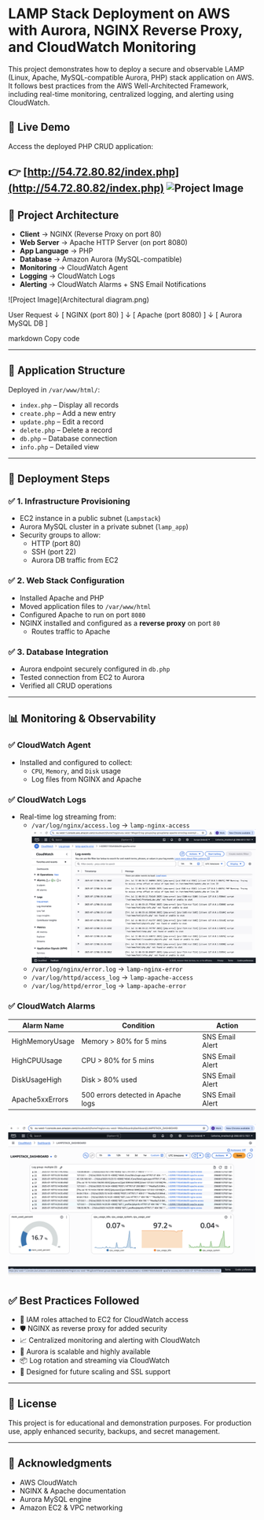 # LAMP Stack Deployment on AWS with Aurora, NGINX Reverse Proxy, and CloudWatch Monitoring

This project demonstrates how to deploy a secure and observable LAMP (Linux, Apache, MySQL-compatible Aurora, PHP) stack application on AWS. It follows best practices from the AWS Well-Architected Framework, including real-time monitoring, centralized logging, and alerting using CloudWatch.

## 🔗 Live Demo

Access the deployed PHP CRUD application:

👉 [http://54.72.80.82/index.php](http://54.72.80.82/index.php)
![Project Image](app.png)
---

## 📐 Project Architecture

- **Client** → NGINX (Reverse Proxy on port 80)
- **Web Server** → Apache HTTP Server (on port 8080)
- **App Language** → PHP
- **Database** → Amazon Aurora (MySQL-compatible)
- **Monitoring** → CloudWatch Agent
- **Logging** → CloudWatch Logs
- **Alerting** → CloudWatch Alarms + SNS Email Notifications

![Project Image](Architectural diagram.png)


User Request
↓
[ NGINX (port 80) ]
↓
[ Apache (port 8080) ]
↓
[ Aurora MySQL DB ]

markdown
Copy code

---

## 📁 Application Structure

Deployed in `/var/www/html/`:
- `index.php` – Display all records
- `create.php` – Add a new entry
- `update.php` – Edit a record
- `delete.php` – Delete a record
- `db.php` – Database connection
- `info.php` – Detailed view

---

## 🚀 Deployment Steps

### ✅ 1. Infrastructure Provisioning
- EC2 instance in a public subnet (`Lampstack`)
- Aurora MySQL cluster in a private subnet (`lamp_app`)
- Security groups to allow:
  - HTTP (port 80)
  - SSH (port 22)
  - Aurora DB traffic from EC2

### ✅ 2. Web Stack Configuration
- Installed Apache and PHP
- Moved application files to `/var/www/html`
- Configured Apache to run on port `8080`
- NGINX installed and configured as a **reverse proxy** on port `80`
  - Routes traffic to Apache

### ✅ 3. Database Integration
- Aurora endpoint securely configured in `db.php`
- Tested connection from EC2 to Aurora
- Verified all CRUD operations

---

## 📊 Monitoring & Observability

### ✅ CloudWatch Agent
- Installed and configured to collect:
  - `CPU`, `Memory`, and `Disk` usage
  - Log files from NGINX and Apache

### ✅ CloudWatch Logs
- Real-time log streaming from:
  - `/var/log/nginx/access.log` → `lamp-nginx-access`
  ![Project Image](image2.png)  
  - `/var/log/nginx/error.log` → `lamp-nginx-error`
  - `/var/log/httpd/access_log` → `lamp-apache-access`
  - `/var/log/httpd/error_log` → `lamp-apache-error`

### ✅ CloudWatch Alarms
| Alarm Name         | Condition                              | Action              |
|--------------------|----------------------------------------|---------------------|
| HighMemoryUsage    | Memory > 80% for 5 mins                | SNS Email Alert     |
| HighCPUUsage       | CPU > 80% for 5 mins                   | SNS Email Alert     |
| DiskUsageHigh      | Disk > 80% used                        | SNS Email Alert     |
| Apache5xxErrors    | 500 errors detected in Apache logs     | SNS Email Alert     |


![Project Image](dashboard.png)
---

## ✅ Best Practices Followed

- 🔐 IAM roles attached to EC2 for CloudWatch access
- 🛡️ NGINX as reverse proxy for added security
- 📈 Centralized monitoring and alerting with CloudWatch
- 🔄 Aurora is scalable and highly available
- 📦 Log rotation and streaming via CloudWatch
- 🚀 Designed for future scaling and SSL support

---

## 📄 License

This project is for educational and demonstration purposes. For production use, apply enhanced security, backups, and secret management.

---

## 🙌 Acknowledgments

- AWS CloudWatch
- NGINX & Apache documentation
- Aurora MySQL engine
- Amazon EC2 & VPC networking
